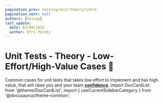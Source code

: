 ```yaml
---
pagination_prev: testing/unit/theory/intro
pagination_next: null
authors: [unicop]
last_update:
  date: 03/09/2022
  author: Ofri Peretz
---
```


# Unit Tests - Theory - Low-Effort/High-Value Cases 🤩

Common cases for unit tests that takes low effort to implement and has high value, that will raise you and your team **[confidence](../pros.md#confidence)**.
import DocCardList from '@theme/DocCardList';
import { useCurrentSidebarCategory } from '@docusaurus/theme-common';

<DocCardList items={useCurrentSidebarCategory().items} />
